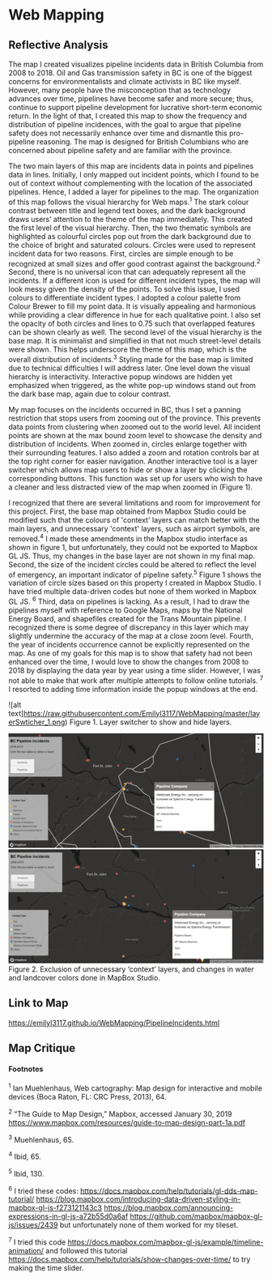 # Web Mapping
## **Reflective Analysis**

The map I created visualizes pipeline incidents data in British Columbia from 2008 to 2018. Oil and Gas transmission safety in BC is one of the biggest concerns for environmentalists and climate activists in BC like myself. However, many people have the misconception that as technology advances over time, pipelines have become safer and more secure; thus, continue to support pipeline development for lucrative short-term economic return. In the light of that, I created this map to show the frequency and distribution of pipeline incidences, with the goal to argue that pipeline safety does not necessarily enhance over time and dismantle this pro-pipeline reasoning. The map is designed for British Columbians who are concerned about pipeline safety and are familiar with the province. 

The two main layers of this map are incidents data in points and pipelines data in lines. Initially, I only mapped out incident points, which I found to be out of context without complementing with the location of the associated pipelines. Hence, I added a layer for pipelines to the map. The organization of this map follows the visual hierarchy for Web maps.<sup>1</sup>  The stark colour contrast between title and legend text boxes, and the dark background draws users’ attention to the theme of the map immediately. This created the first level of the visual hierarchy. Then, the two thematic symbols are highlighted as colourful circles pop out from the dark background due to the choice of bright and saturated colours. Circles were used to represent incident data for two reasons. First, circles are simple enough to be recognized at small sizes and offer good contrast against the background.<sup>2</sup>  Second, there is no universal icon that can adequately represent all the incidents. If a different icon is used for different incident types, the map will look messy given the density of the points. To solve this issue, I used colours to differentiate incident types. I adopted a colour palette from Colour Brewer to fill my point data. It is visually appealing and harmonious while providing a clear difference in hue for each qualitative point. I also set the opacity of both circles and lines to 0.75 such that overlapped features can be shown clearly as well. The second level of the visual hierarchy is the base map. It is minimalist and simplified in that not much street-level details were shown. This helps underscore the theme of this map, which is the overall distribution of incidents.<sup>3</sup> Styling made for the base map is limited due to technical difficulties I will address later. One level down the visual hierarchy is interactivity. Interactive popup windows are hidden yet emphasized when triggered, as the white pop-up windows stand out from the dark base map, again due to colour contrast. 

My map focuses on the incidents occurred in BC, thus I set a panning restriction that stops users from zooming out of the province. This prevents data points from clustering when zoomed out to the world level. All incident points are shown at the max bound zoom level to showcase the density and distribution of incidents. When zoomed in, circles enlarge together with their surrounding features. I also added a zoom and rotation controls bar at the top right corner for easier navigation. Another interactive tool is a layer switcher which allows map users to hide or show a layer by clicking the corresponding buttons. This function was set up for users who wish to have a cleaner and less distracted view of the map when zoomed in (Figure 1). 


I recognized that there are several limitations and room for improvement for this project. First, the base map obtained from Mapbox Studio could be modified such that the colours of 'context' layers can match better with the main layers, and unnecessary 'context' layers, such as airport symbols, are removed.<sup>4</sup> I made these amendments in the Mapbox studio interface as shown in figure 1, but unfortunately, they could not be exported to Mapbox GL JS. Thus, my changes in the base layer are not shown in my final map. Second, the size of the incident circles could be altered to reflect the level of emergency, an important indicator of pipeline safety.<sup>5</sup> Figure 1 shows the variation of circle sizes based on this property I created in Mapbox Studio. I have tried multiple data-driven codes but none of them worked in Mapbox GL JS. <sup>6</sup> Third, data on pipelines is lacking. As a result, I had to draw the pipelines myself with reference to Google Maps, maps by the National Energy Board, and shapefiles created for the Trans Mountain pipeline. I recognized there is some degree of discrepancy in this layer which may slightly undermine the accuracy of the map at a close zoom level. Fourth, the year of incidents occurrence cannot be explicitly represented on the map. As one of my goals for this map is to show that safety had not been enhanced over the time, I would love to show the changes from 2008 to 2018 by displaying the data year by year using a time slider. However, I was not able to make that work after multiple attempts to follow online tutorials. <sup>7</sup> I resorted to adding time information inside the popup windows at the end.



![alt text]https://raw.githubusercontent.com/Emilyl3117/WebMapping/master/layerSwticher_1.png)
Figure 1. Layer switcher to show and hide layers.


![Emily Screenshot](layerSwticher_1.png)
![Emily Screenshot](layerSwticher_2.png) 
Figure 2. Exclusion of unnecessary ‘context’ layers, and changes in water and landcover colors done in MapBox Studio.

      
## **Link to Map**

https://emilyl3117.github.io/WebMapping/PipelineIncidents.html

## **Map Critique**

#### Footnotes

<sup>1</sup> Ian Muehlenhaus, Web cartography: Map design for interactive and mobile devices (Boca Raton, FL: CRC Press, 2013), 64. 

<sup>2</sup> “The Guide to Map Design,” Mapbox, accessed January 30, 2019 https://www.mapbox.com/resources/guide-to-map-design-part-1a.pdf 

<sup>3</sup> Muehlenhaus, 65.

<sup>4</sup> Ibid, 65.

<sup>5</sup> Ibid, 130.

<sup>6</sup> I tried these codes: https://docs.mapbox.com/help/tutorials/gl-dds-map-tutorial/ 
https://blog.mapbox.com/introducing-data-driven-styling-in-mapbox-gl-js-f273121143c3 
https://blog.mapbox.com/announcing-expressions-in-gl-js-a72b55d0a6af https://github.com/mapbox/mapbox-gl-js/issues/2439 but unfortunately none of them worked for my tileset.

<sup>7</sup> I tried this code https://docs.mapbox.com/mapbox-gl-js/example/timeline-animation/  and followed this tutorial https://docs.mapbox.com/help/tutorials/show-changes-over-time/ to try making the time slider. 


